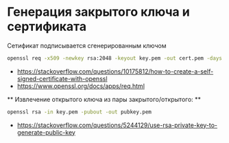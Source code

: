 # Генерация закрытого ключа и сертификата
Сетификат подписывается сгенерированным ключом

```bash
openssl req -x509 -newkey rsa:2048 -keyout key.pem -out cert.pem -days 365
```

- <https://stackoverflow.com/questions/10175812/how-to-create-a-self-signed-certificate-with-openssl>
- <https://www.openssl.org/docs/apps/req.html>


** Извлечение открытого ключа из пары закрытого/открытого: **

```bash
openssl rsa -in key.pem -pubout -out pubkey.pem
```

- <https://stackoverflow.com/questions/5244129/use-rsa-private-key-to-generate-public-key>